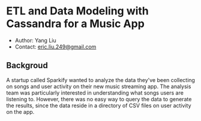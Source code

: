 # ETL and Data Modeling with Cassandra for a Music App
- Author: Yang Liu
- Contact: eric.liu.249@gmail.com

## Backgroud

A startup called Sparkify wanted to analyze the data they've been collecting on songs and user activity on their new music streaming app. The analysis team was particularly interested in understanding what songs users are listening to. However, there was no easy way to query the data to generate the results, since the data reside in a directory of CSV files on user activity on the app.

